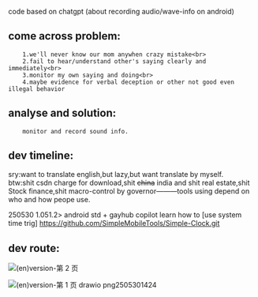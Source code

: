 code based on chatgpt (about recording  audio/wave-info on android) <br>

## come across problem:<br>
		1.we'll never know our mom anywhen crazy mistake<br>
   		2.fail to hear/understand other's saying clearly and immediately<br>
		3.monitor my own saying and doing<br>
		4.maybe evidence for verbal deception or other not good even illegal behavior

## analyse and solution:  
        monitor and record sound info.  

## dev timeline:  
sry:want to translate english,but lazy,but want translate by myself.  
btw:shit csdn charge for download,shit ~~china~~ india and shit real estate,shit Stock finance,shit macro-control by governor———tools using depend on who and how peope use.  

250530	1.051.2> android std + gayhub copilot learn how to [use system time trig] https://github.com/SimpleMobileTools/Simple-Clock.git  

## dev route:  
![(en)version-第 2 页](https://github.com/user-attachments/assets/a9acb00d-6e53-429f-818a-e06d8103b7e8)

![(en)version-第 1 页 drawio png2505301424](https://github.com/user-attachments/assets/5ef1985a-a618-4a24-a7f0-bdbd62f735ba)
